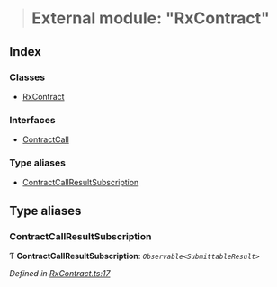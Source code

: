 > # External module: "RxContract"

## Index

### Classes

* [RxContract](../classes/_rxcontract_.rxcontract.md)

### Interfaces

* [ContractCall](../interfaces/_rxcontract_.contractcall.md)

### Type aliases

* [ContractCallResultSubscription](_rxcontract_.md#contractcallresultsubscription)

## Type aliases

###  ContractCallResultSubscription

Ƭ **ContractCallResultSubscription**: *`Observable<SubmittableResult>`*

*Defined in [RxContract.ts:17](https://github.com/polkadot-js/api/blob/677e63b/packages/api-contract/src/RxContract.ts#L17)*